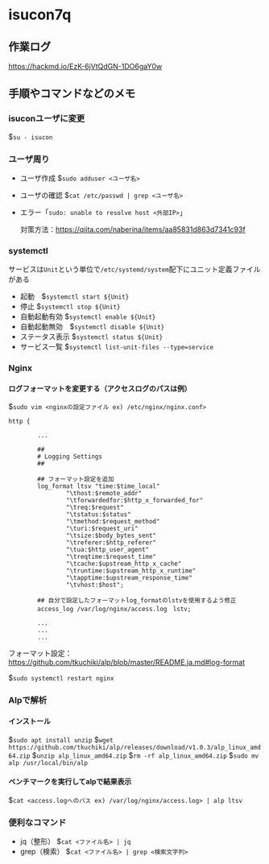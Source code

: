 # isucon7q

## 作業ログ
https://hackmd.io/EzK-6jVtQdGN-1DO6gaY0w

## 手順やコマンドなどのメモ
### isuconユーザに変更
$`su - isucon`

### ユーザ周り
- ユーザ作成
$`sudo adduser <ユーザ名>`
- ユーザの確認
$`cat /etc/passwd | grep <ユーザ名>`

- エラー「`sudo: unable to resolve host <外部IP>`」

  対策方法：https://qiita.com/naberina/items/aa85831d863d7341c93f

### systemctl
サービスは`Unit`という単位で`/etc/systemd/system`配下にユニット定義ファイルがある
- 起動　$`systemctl start ${Unit}`
- 停止 $`systemctl stop ${Unit}`
- 自動起動有効 $`systemctl enable ${Unit}`
- 自動起動無効　$`systemctl disable ${Unit}`
- ステータス表示 $`systemctl status ${Unit}`
- サービス一覧 $`systemctl list-unit-files --type=service`

### Nginx
#### ログフォーマットを変更する（アクセスログのパスは例）
$`sudo vim <nginxの設定ファイル ex) /etc/nginx/nginx.conf>`
```
http {

        ...

        ##
        # Logging Settings
        ##
        
        ## フォーマット設定を追加
        log_format ltsv "time:$time_local"
                "\thost:$remote_addr"
                "\tforwardedfor:$http_x_forwarded_for"
                "\treq:$request"
                "\tstatus:$status"
                "\tmethod:$request_method"
                "\turi:$request_uri"
                "\tsize:$body_bytes_sent"
                "\treferer:$http_referer"
                "\tua:$http_user_agent"
                "\treqtime:$request_time"
                "\tcache:$upstream_http_x_cache"
                "\truntime:$upstream_http_x_runtime"
                "\tapptime:$upstream_response_time"
                "\tvhost:$host";
                
        ## 自分で設定したフォーマットlog_formatのlstvを使用するよう修正
        access_log /var/log/nginx/access.log　lstv;
        
        ...
        ...
        ...
```
フォーマット設定：https://github.com/tkuchiki/alp/blob/master/README.ja.md#log-format

$`sudo systemctl restart nginx`

### Alpで解析
#### インストール
$`sudo apt install unzip`
$`wget https://github.com/tkuchiki/alp/releases/download/v1.0.3/alp_linux_amd64.zip`
$`unzip alp_linux_amd64.zip`
$`rm -rf alp_linux_amd64.zip`
$`sudo mv alp /usr/local/bin/alp`

#### ベンチマークを実行してalpで結果表示
$`cat <access.logへのパス ex) /var/log/nginx/access.log> | alp ltsv`

### 便利なコマンド
- jq（整形） $`cat <ファイル名> | jq`
- grep（検索） $`cat <ファイル名> | grep <検索文字列>`
